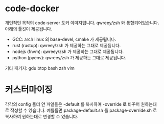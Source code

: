 # code-docker

개인적인 목적의 code-server 도커 이미지입니다. qwreey/zsh 와 통합되어있습니다. 아래의 툴킷이 제공됩니다.

 - GCC: arch linux 의 base-devel, cmake 가 제공됩니다.
 - rust (rustup): qwreey/zsh 가 제공하는 그대로 제공됩니다.
 - nodejs (fnvm): qwreey/zsh 가 제공하는 그대로 제공됩니다.
 - python (pyenv): qwreey/zsh 가 제공하는 그대로 제공됩니다.

기타 패키지: gdu btop bash zsh vim

# 커스터마이징

각각의 config 폴더 안 파일들은 -default 를 복사하여 -override 로 바꾸어 원하는대로 작성할 수 있습니다. 예를들면 package-default.sh 를 package-override.sh 로 복사하여 원하는대로 변경할 수 있습니다.